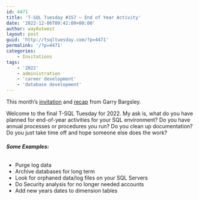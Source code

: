 ```yaml
---
id: 4471
title: 'T-SQL Tuesday #157 – End of Year Activity'
date: '2022-12-06T09:42:00+00:00'
author: way0utwest
layout: post
guid: 'http://tsqltuesday.com/?p=4471'
permalink: '/?p=4471'
categories:
    - Invitations
tags:
    - '2022'
    - administration
    - 'career development'
    - 'database development'
---
```


This month’s [invitation](https://garrybargsley.com/2022/12/06/t-sql-tuesday-157-end-of-year-activity/) and [recap](https://garrybargsley.com/2022/12/20/t-sql-tuesday-157-end-of-year-activity-recap/) from Garry Bargsley.

Welcome to the final T-SQL Tuesday for 2022. My ask is, what do you have planned for end-of-year activities for your SQL environment? Do you have annual processes or procedures you run? Do you clean up documentation? Do you just take time off and hope someone else does the work?

###### **Some Examples:**

- Purge log data
- Archive databases for long term
- Look for orphaned data/log files on your SQL Servers
- Do Security analysis for no longer needed accounts
- Add new years dates to dimension tables